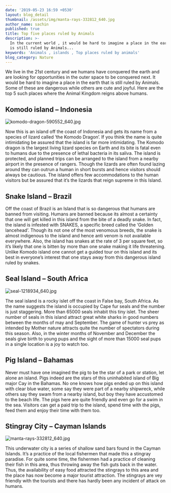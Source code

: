 ```yaml
---
date: '2019-05-23 16:59 +0530'
layout: blog_detail
thumbnail: /assets/img/manta-rays-332812_640.jpg
author_name: sachin
published: true
title: Top five places ruled by Animals
description: >-
  In the current world , it would be hard to imagine a place in the earth that
  is still ruled by Animals...
keywords: 'Animals , islands , Top places ruled by animals'
blog_category: Nature
---
```

We live in the 21st century and we humans have conquered the earth and are looking for opportunities in the outer space to be conquered next. It would be hard to imagine a place in the earth that is still ruled by Animals. Some of these are dangerous while others are cute and joyful. Here are the top 5 such places where the Animal Kingdom reigns above humans.

## Komodo island – Indonesia

![komodo-dragon-590552_640.jpg]({{site.baseurl}}/assets/img/Animals/komodo-dragon-590552_640.jpg)

Now this is an island off the coast of Indonesia and gets its name from a species of lizard called ‘the Komodo Dragon’. If you think the name is quite intimidating be assured that the island is far more intimidating. The Komodo dragon is the largest living lizard species on Earth and its bite is fatal even to humans due to the presence of lethal bacteria in its saliva. The island is protected, and planned trips can be arranged to the island from a nearby airport in the presence of rangers. Though the lizards are often found lazing around they can outrun a human in short bursts and hence visitors should always be cautious. The island offers few accommodations to the human visitors but be assured that it’s the lizards that reign supreme in this Island.


## Snake Island – Brazil


Off the coast of Brazil is an Island that is so dangerous that humans are banned from visiting. Humans are banned because its almost a certainty that one will get killed in this island from the bite of a deadly snake. In fact, the island is infested with SNAKES, a specific breed called the ‘Golden lancehead’. Though its not one of the most venomous breeds, the snake is almost indigenous to the island and hence anti venom is not available everywhere. Also, the island has snakes at the rate of 3 per square feet, so it’s likely that one is bitten by more than one snake making it life threatening. Unlike Komodo island one cannot get a guided tour on this island and its best in everyone’s interest that one stays away from this dangerous island ruled by snakes.


## Seal Island – South Africa

![seal-1218934_640.jpg]({{site.baseurl}}/assets/img/Animals/seal-1218934_640.jpg)

The seal island is a rocky islet off the coast in False bay, South Africa. As the name suggests the island is occupied by Cape fur seals and the number is just staggering. More than 65000 seals inhabit this tiny islet. The sheer number of seals in this island attract great white sharks in good numbers between the months of may and September. The game of hunter vs prey as intended by Mother nature attracts quite the number of spectators during this season. Also, in the winter months of November and December the seals give birth to young pups and the sight of more than 15000 seal pups in a single location is a joy to watch too.


## Pig Island – Bahamas
Never must have one imagined the pig to be the star of a park or station, let alone an island. Pigs indeed are the stars of this uninhabited island of Big major Cay in the Bahamas. No one knows how pigs ended up on this island with clear blue water, some say they were part of a nearby shipwreck, while others say they swam from a nearby island, but boy they have accustomed to the beach life. The pigs here are quite friendly and even go for a swim in the sea. Visitors can get a paid trip to the island, spend time with the pigs, feed them and enjoy their time with them too. 


## Stingray City – Cayman Islands

![manta-rays-332812_640.jpg]({{site.baseurl}}/assets/img/manta-rays-332812_640.jpg)

This underwater city is a series of shallow sand bars found in the Cayman Islands. It’s a practice of the local fishermen that made this a stingray paradise. For quite some time, the fishermen had a practice of cleaning their fish in this area, thus throwing away the fish guts back in the water. Thus, the availability of easy food attracted the stingrays to this area and the place has now become a major tourist attraction.  The stingrays are vey friendly with the tourists and there has hardly been any incident of attack on humans.
